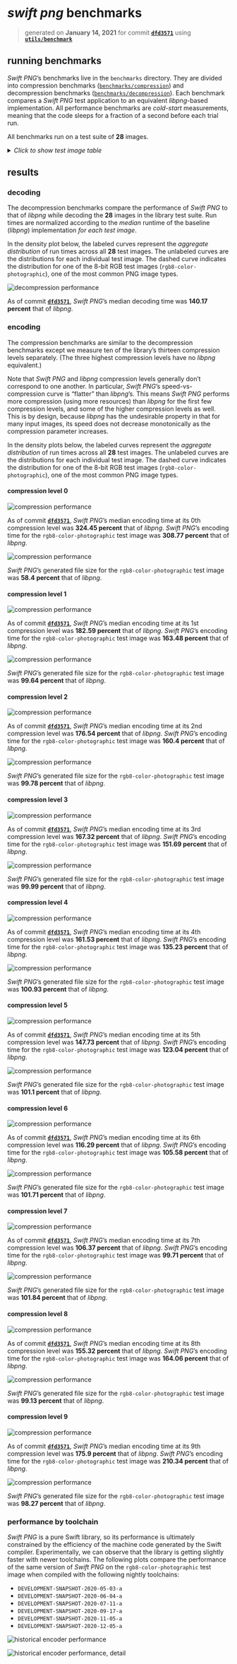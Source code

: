 # *swift png* benchmarks 

> generated on **January 14, 2021** for commit **[`dfd3571`](https://github.com/kelvin13/png/commit/dfd35719e17a87f47e3c805c7e89f9c69df8ecde)** using **[`utils/benchmark`](../utils/benchmark)**

## running benchmarks 

*Swift PNG*’s benchmarks live in the `benchmarks` directory. They are divided into compression benchmarks ([`benchmarks/compression`](compression)) and decompression benchmarks ([`benchmarks/decompression`](decompression)). Each benchmark compares a *Swift PNG* test application to an equivalent *libpng*-based implementation. All performance benchmarks are *cold-start* measurements, meaning that the code sleeps for a fraction of a second before each trial run.

All benchmarks run on a test suite of **28** images. 

<details>
<summary><em>Click to show test image table</em></summary>

| Test image | Size |
| ---------- | ---- |
| `indexed8-color-nonphotographic.png` <br/> <img src="../tests/compression/baseline/indexed8-color-nonphotographic.png"/> | 43,496 B |
| `indexed8-color-photographic.png` <br/> <img src="../tests/compression/baseline/indexed8-color-photographic.png"/> | 65,487 B |
| `indexed8-monochrome-nonphotographic.png` <br/> <img src="../tests/compression/baseline/indexed8-monochrome-nonphotographic.png"/> | 62,888 B |
| `indexed8-monochrome-photographic.png` <br/> <img src="../tests/compression/baseline/indexed8-monochrome-photographic.png"/> | 82,014 B |
| `rgb16-color-nonphotographic.png` <br/> <img src="../tests/compression/baseline/rgb16-color-nonphotographic.png"/> | 365,253 B |
| `rgb16-color-photographic.png` <br/> <img src="../tests/compression/baseline/rgb16-color-photographic.png"/> | 477,784 B |
| `rgb16-monochrome-nonphotographic.png` <br/> <img src="../tests/compression/baseline/rgb16-monochrome-nonphotographic.png"/> | 244,077 B |
| `rgb16-monochrome-photographic.png` <br/> <img src="../tests/compression/baseline/rgb16-monochrome-photographic.png"/> | 379,113 B |
| `rgb8-color-nonphotographic.png` <br/> <img src="../tests/compression/baseline/rgb8-color-nonphotographic.png"/> | 130,595 B |
| `rgb8-color-photographic.png` <br/> <img src="../tests/compression/baseline/rgb8-color-photographic.png"/> | 174,298 B |
| `rgb8-monochrome-nonphotographic.png` <br/> <img src="../tests/compression/baseline/rgb8-monochrome-nonphotographic.png"/> | 76,636 B |
| `rgb8-monochrome-photographic.png` <br/> <img src="../tests/compression/baseline/rgb8-monochrome-photographic.png"/> | 92,023 B |
| `rgba16-color-nonphotographic.png` <br/> <img src="../tests/compression/baseline/rgba16-color-nonphotographic.png"/> | 394,493 B |
| `rgba16-color-photographic.png` <br/> <img src="../tests/compression/baseline/rgba16-color-photographic.png"/> | 518,368 B |
| `rgba16-monochrome-nonphotographic.png` <br/> <img src="../tests/compression/baseline/rgba16-monochrome-nonphotographic.png"/> | 143,935 B |
| `rgba16-monochrome-photographic.png` <br/> <img src="../tests/compression/baseline/rgba16-monochrome-photographic.png"/> | 414,526 B |
| `rgba8-color-nonphotographic.png` <br/> <img src="../tests/compression/baseline/rgba8-color-nonphotographic.png"/> | 147,023 B |
| `rgba8-color-photographic.png` <br/> <img src="../tests/compression/baseline/rgba8-color-photographic.png"/> | 196,537 B |
| `rgba8-monochrome-nonphotographic.png` <br/> <img src="../tests/compression/baseline/rgba8-monochrome-nonphotographic.png"/> | 84,098 B |
| `rgba8-monochrome-photographic.png` <br/> <img src="../tests/compression/baseline/rgba8-monochrome-photographic.png"/> | 101,521 B |
| `v16-monochrome-nonphotographic.png` <br/> <img src="../tests/compression/baseline/v16-monochrome-nonphotographic.png"/> | 123,371 B |
| `v16-monochrome-photographic.png` <br/> <img src="../tests/compression/baseline/v16-monochrome-photographic.png"/> | 176,236 B |
| `v8-monochrome-nonphotographic.png` <br/> <img src="../tests/compression/baseline/v8-monochrome-nonphotographic.png"/> | 48,191 B |
| `v8-monochrome-photographic.png` <br/> <img src="../tests/compression/baseline/v8-monochrome-photographic.png"/> | 59,743 B |
| `va16-monochrome-nonphotographic.png` <br/> <img src="../tests/compression/baseline/va16-monochrome-nonphotographic.png"/> | 143,935 B |
| `va16-monochrome-photographic.png` <br/> <img src="../tests/compression/baseline/va16-monochrome-photographic.png"/> | 209,902 B |
| `va8-monochrome-nonphotographic.png` <br/> <img src="../tests/compression/baseline/va8-monochrome-nonphotographic.png"/> | 60,478 B |
| `va8-monochrome-photographic.png` <br/> <img src="../tests/compression/baseline/va8-monochrome-photographic.png"/> | 76,280 B |

</details>

## results

### decoding 

The decompression benchmarks compare the performance of *Swift PNG* to that of *libpng* while decoding the **28** images in the library test suite. Run times are normalized according to the *median* runtime of the baseline (*libpng*) implementation *for each test image*. 

In the density plot below, the labeled curves represent the *aggregate distribution* of run times across all **28** test images. The unlabeled curves are the distributions for each individual test image. The dashed curve indicates the distribution for one of the 8-bit RGB test images (`rgb8-color-photographic`), one of the most common PNG image types.

![decompression performance](../benchmarks/results/densityplot-decompression-speed.svg)

As of commit **[`dfd3571`](https://github.com/kelvin13/png/commit/dfd35719e17a87f47e3c805c7e89f9c69df8ecde)**, *Swift PNG*’s median decoding time was **140.17 percent** that of *libpng*.

### encoding 

The compression benchmarks are similar to the decompression benchmarks except we measure ten of the library’s thirteen compression levels separately. (The three highest compression levels have no *libpng* equivalent.)

Note that *Swift PNG* and *libpng* compression levels generally don’t correspond to one another. In particular, *Swift PNG*’s speed-vs-compression curve is “flatter” than *libpng*’s. This means *Swift PNG* performs more compression (using more resources) than *libpng* for the first few compression levels, and some of the higher compression levels as well. This is by design, because *libpng* has the undesirable property in that for many input images, its speed does not decrease monotonically as the compression parameter increases.

In the density plots below, the labeled curves represent the *aggregate distribution* of run times across all **28** test images. The unlabeled curves are the distributions for each individual test image. The dashed curve indicates the distribution for one of the 8-bit RGB test images (`rgb8-color-photographic`), one of the most common PNG image types.


#### compression level 0

![compression performance](../benchmarks/results/densityplot-compression-speed@0.svg)

As of commit **[`dfd3571`](https://github.com/kelvin13/png/commit/dfd35719e17a87f47e3c805c7e89f9c69df8ecde)**, *Swift PNG*’s median encoding time at its 0th compression level was **324.45 percent** that of *libpng*. *Swift PNG*’s encoding time for the `rgb8-color-photographic` test image was **308.77 percent** that of *libpng*.

![compression performance](../benchmarks/results/densityplot-compression-size@0.svg)

*Swift PNG*’s generated file size for the `rgb8-color-photographic` test image was **58.4 percent** that of *libpng*.


#### compression level 1

![compression performance](../benchmarks/results/densityplot-compression-speed@1.svg)

As of commit **[`dfd3571`](https://github.com/kelvin13/png/commit/dfd35719e17a87f47e3c805c7e89f9c69df8ecde)**, *Swift PNG*’s median encoding time at its 1st compression level was **182.59 percent** that of *libpng*. *Swift PNG*’s encoding time for the `rgb8-color-photographic` test image was **163.48 percent** that of *libpng*.

![compression performance](../benchmarks/results/densityplot-compression-size@1.svg)

*Swift PNG*’s generated file size for the `rgb8-color-photographic` test image was **99.64 percent** that of *libpng*.


#### compression level 2

![compression performance](../benchmarks/results/densityplot-compression-speed@2.svg)

As of commit **[`dfd3571`](https://github.com/kelvin13/png/commit/dfd35719e17a87f47e3c805c7e89f9c69df8ecde)**, *Swift PNG*’s median encoding time at its 2nd compression level was **176.54 percent** that of *libpng*. *Swift PNG*’s encoding time for the `rgb8-color-photographic` test image was **160.4 percent** that of *libpng*.

![compression performance](../benchmarks/results/densityplot-compression-size@2.svg)

*Swift PNG*’s generated file size for the `rgb8-color-photographic` test image was **99.78 percent** that of *libpng*.


#### compression level 3

![compression performance](../benchmarks/results/densityplot-compression-speed@3.svg)

As of commit **[`dfd3571`](https://github.com/kelvin13/png/commit/dfd35719e17a87f47e3c805c7e89f9c69df8ecde)**, *Swift PNG*’s median encoding time at its 3rd compression level was **167.32 percent** that of *libpng*. *Swift PNG*’s encoding time for the `rgb8-color-photographic` test image was **151.69 percent** that of *libpng*.

![compression performance](../benchmarks/results/densityplot-compression-size@3.svg)

*Swift PNG*’s generated file size for the `rgb8-color-photographic` test image was **99.99 percent** that of *libpng*.


#### compression level 4

![compression performance](../benchmarks/results/densityplot-compression-speed@4.svg)

As of commit **[`dfd3571`](https://github.com/kelvin13/png/commit/dfd35719e17a87f47e3c805c7e89f9c69df8ecde)**, *Swift PNG*’s median encoding time at its 4th compression level was **161.53 percent** that of *libpng*. *Swift PNG*’s encoding time for the `rgb8-color-photographic` test image was **135.23 percent** that of *libpng*.

![compression performance](../benchmarks/results/densityplot-compression-size@4.svg)

*Swift PNG*’s generated file size for the `rgb8-color-photographic` test image was **100.93 percent** that of *libpng*.


#### compression level 5

![compression performance](../benchmarks/results/densityplot-compression-speed@5.svg)

As of commit **[`dfd3571`](https://github.com/kelvin13/png/commit/dfd35719e17a87f47e3c805c7e89f9c69df8ecde)**, *Swift PNG*’s median encoding time at its 5th compression level was **147.73 percent** that of *libpng*. *Swift PNG*’s encoding time for the `rgb8-color-photographic` test image was **123.04 percent** that of *libpng*.

![compression performance](../benchmarks/results/densityplot-compression-size@5.svg)

*Swift PNG*’s generated file size for the `rgb8-color-photographic` test image was **101.1 percent** that of *libpng*.


#### compression level 6

![compression performance](../benchmarks/results/densityplot-compression-speed@6.svg)

As of commit **[`dfd3571`](https://github.com/kelvin13/png/commit/dfd35719e17a87f47e3c805c7e89f9c69df8ecde)**, *Swift PNG*’s median encoding time at its 6th compression level was **116.29 percent** that of *libpng*. *Swift PNG*’s encoding time for the `rgb8-color-photographic` test image was **105.58 percent** that of *libpng*.

![compression performance](../benchmarks/results/densityplot-compression-size@6.svg)

*Swift PNG*’s generated file size for the `rgb8-color-photographic` test image was **101.71 percent** that of *libpng*.


#### compression level 7

![compression performance](../benchmarks/results/densityplot-compression-speed@7.svg)

As of commit **[`dfd3571`](https://github.com/kelvin13/png/commit/dfd35719e17a87f47e3c805c7e89f9c69df8ecde)**, *Swift PNG*’s median encoding time at its 7th compression level was **106.37 percent** that of *libpng*. *Swift PNG*’s encoding time for the `rgb8-color-photographic` test image was **99.71 percent** that of *libpng*.

![compression performance](../benchmarks/results/densityplot-compression-size@7.svg)

*Swift PNG*’s generated file size for the `rgb8-color-photographic` test image was **101.84 percent** that of *libpng*.


#### compression level 8

![compression performance](../benchmarks/results/densityplot-compression-speed@8.svg)

As of commit **[`dfd3571`](https://github.com/kelvin13/png/commit/dfd35719e17a87f47e3c805c7e89f9c69df8ecde)**, *Swift PNG*’s median encoding time at its 8th compression level was **155.32 percent** that of *libpng*. *Swift PNG*’s encoding time for the `rgb8-color-photographic` test image was **164.06 percent** that of *libpng*.

![compression performance](../benchmarks/results/densityplot-compression-size@8.svg)

*Swift PNG*’s generated file size for the `rgb8-color-photographic` test image was **99.13 percent** that of *libpng*.


#### compression level 9

![compression performance](../benchmarks/results/densityplot-compression-speed@9.svg)

As of commit **[`dfd3571`](https://github.com/kelvin13/png/commit/dfd35719e17a87f47e3c805c7e89f9c69df8ecde)**, *Swift PNG*’s median encoding time at its 9th compression level was **175.9 percent** that of *libpng*. *Swift PNG*’s encoding time for the `rgb8-color-photographic` test image was **210.34 percent** that of *libpng*.

![compression performance](../benchmarks/results/densityplot-compression-size@9.svg)

*Swift PNG*’s generated file size for the `rgb8-color-photographic` test image was **98.27 percent** that of *libpng*.

### performance by toolchain 

*Swift PNG* is a pure Swift library, so its performance is ultimately constrained by the efficiency of the machine code generated by the Swift compiler. Experimentally, we can observe that the library is getting slightly faster with newer toolchains. The following plots compare the performance of the same version of *Swift PNG* on the `rgb8-color-photographic` test image when compiled with the following nightly toolchains: 

- `DEVELOPMENT-SNAPSHOT-2020-05-03-a`
- `DEVELOPMENT-SNAPSHOT-2020-06-04-a`
- `DEVELOPMENT-SNAPSHOT-2020-07-11-a`
- `DEVELOPMENT-SNAPSHOT-2020-09-17-a`
- `DEVELOPMENT-SNAPSHOT-2020-11-05-a`
- `DEVELOPMENT-SNAPSHOT-2020-12-05-a`

![historical encoder performance](../benchmarks/results/densityplot-historical.svg)

![historical encoder performance, detail](../benchmarks/results/densityplot-historical-detail.svg)

